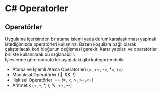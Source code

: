 # C# Operatorler
## Operatörler
Uygulama içerisinden bir atama işlemi yada durum karşılaştırması yapmak istediğimizde operatörleri kullanırız. Bazen koşullara bağlı olarak çalıştırılacak kod bloğunun değişmesi gerekir. Karar yapıları ve operatörler birlikte kullanılarak bu sağlanabilir.
<br>
İşlevlerine göre operatörler aşağıdaki gibi kategorilendirilir.

- Atama ve İşlemli Atama Operatörleri (=, +=, -=, *=, /=)
- Mantıksal Operatörler (||, &&, !)
- İlişkisel Operatörler (==,!=, <, >, >=,<=)
- Aritmetik (+, -, *, /, %, ++, --)
